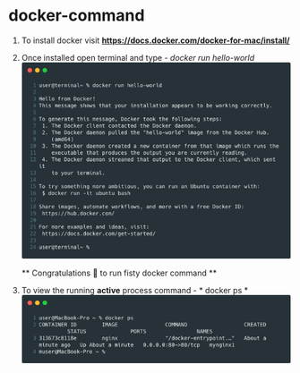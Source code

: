 # docker-command
 1) To install docker visit **https://docs.docker.com/docker-for-mac/install/**
 2) Once installed open terminal and type - 
     *docker run hello-world*
    ![Screenshot](run-hello-world.png)
     
     ** Congratulations  🥳  to run fisty docker command **
     
 3) To view the running **active** process 
    command - * docker ps *
     ![Screenshot](docker-ps.png)
          
